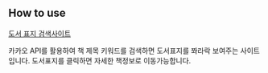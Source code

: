 ## How to use

[도서 표지 검색사이트](https://sowon-dev.github.io/API/Kakao%20API/index.html)

카카오 API를 활용하여 책 제목 키워드를 검색하면 도서표지를 쫘라락 보여주는 사이트입니다.
도서표지를 클릭하면 자세한 책정보로 이동가능합니다.
